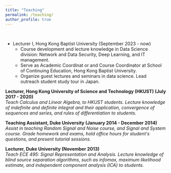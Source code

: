 ```yaml
---
title: "Teaching"
permalink: /teaching/
author_profile: true
---
```


<br>

*  Lecturer I,  Hong Kong Baptist University (September 2023 - now)  <br> 
    - Course development and lecture knowledge in Data Science division: Network and Data Security, Deep Learning, and IT management. 
    - Serve as Academic Coordinat or and Course Coordinator at School of Continuing Education, Hong Kong Baptist University.
    - Organize guest lectures and seminars in data science. Lead outreach student study tour in Japan. 

<b> Lecturer, Hong Kong University of Science and Technology (HKUST) (July 2017 - 2020) </b>  <br> 
<i> Teach Calculus and Linear Algebra, to HKUST students. Lecture knowledge of indefinite and definite integral and their application, convergence of sequences and series, and rules of differentiation to students. </i>

<b> Teaching Assistant, Duke University (January 2014 - December 2014) </b>  <br> 
<i> Assist in teaching Random Signal and Noise course, and Signal and System course. Grade homework and exams, hold office hours for student's questions, and present tutorial sessions.  </i>

<b> Lecturer, Duke University (November 2013)  </b>  <br> 
<i> Teach ECE 495: Signal Representation and Analysis. Lecture knowledge of blind source separation algorithms, such as infomax, maximum likelihood estimate, and independent component analysis (ICA) to students. </i>
